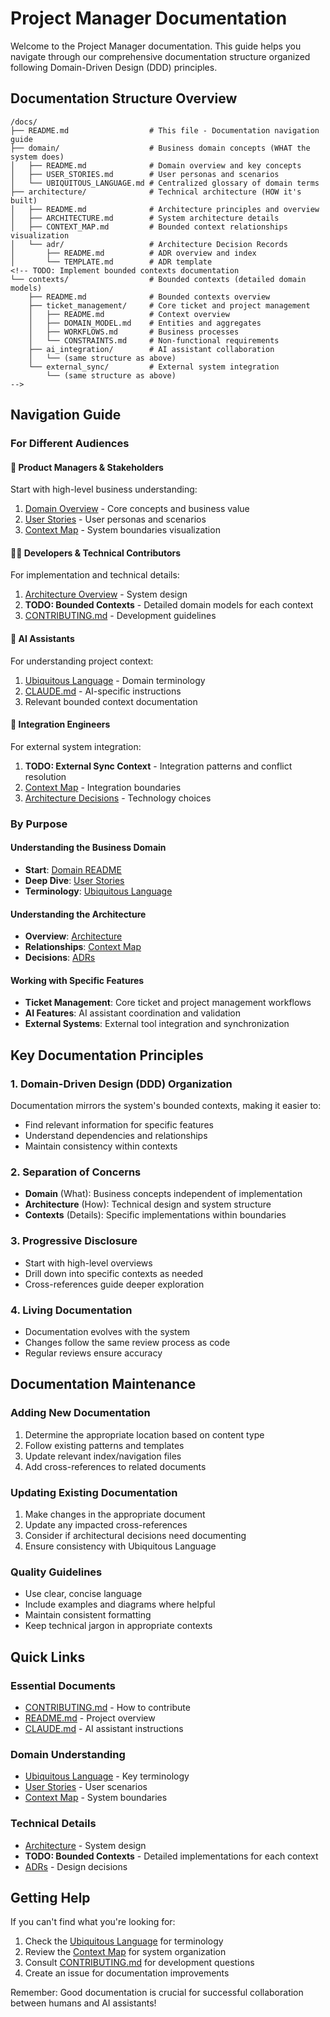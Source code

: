 # Project Manager Documentation

Welcome to the Project Manager documentation. This guide helps you navigate through our comprehensive documentation structure organized following Domain-Driven Design (DDD) principles.

## Documentation Structure Overview

```
/docs/
├── README.md                  # This file - Documentation navigation guide
├── domain/                    # Business domain concepts (WHAT the system does)
│   ├── README.md              # Domain overview and key concepts
│   ├── USER_STORIES.md        # User personas and scenarios
│   └── UBIQUITOUS_LANGUAGE.md # Centralized glossary of domain terms
├── architecture/              # Technical architecture (HOW it's built)
│   ├── README.md              # Architecture principles and overview
│   ├── ARCHITECTURE.md        # System architecture details
│   ├── CONTEXT_MAP.md         # Bounded context relationships visualization
│   └── adr/                   # Architecture Decision Records
│       ├── README.md          # ADR overview and index
│       └── TEMPLATE.md        # ADR template
<!-- TODO: Implement bounded contexts documentation
└── contexts/                  # Bounded contexts (detailed domain models)
    ├── README.md              # Bounded contexts overview
    ├── ticket_management/     # Core ticket and project management
    │   ├── README.md          # Context overview
    │   ├── DOMAIN_MODEL.md    # Entities and aggregates
    │   ├── WORKFLOWS.md       # Business processes
    │   └── CONSTRAINTS.md     # Non-functional requirements
    ├── ai_integration/        # AI assistant collaboration
    │   └── (same structure as above)
    └── external_sync/         # External system integration
        └── (same structure as above)
-->
```

## Navigation Guide

### For Different Audiences

#### 🏢 Product Managers & Stakeholders
Start with high-level business understanding:
1. [Domain Overview](./domain/README.md) - Core concepts and business value
2. [User Stories](./domain/USER_STORIES.md) - User personas and scenarios
3. [Context Map](./architecture/CONTEXT_MAP.md) - System boundaries visualization

#### 👩‍💻 Developers & Technical Contributors
For implementation and technical details:
1. [Architecture Overview](./architecture/ARCHITECTURE.md) - System design
2. **TODO: Bounded Contexts** - Detailed domain models for each context
3. [CONTRIBUTING.md](../CONTRIBUTING.md) - Development guidelines

#### 🤖 AI Assistants
For understanding project context:
1. [Ubiquitous Language](./domain/UBIQUITOUS_LANGUAGE.md) - Domain terminology
2. [CLAUDE.md](../CLAUDE.md) - AI-specific instructions
3. Relevant bounded context documentation

#### 🔧 Integration Engineers
For external system integration:
1. **TODO: External Sync Context** - Integration patterns and conflict resolution
2. [Context Map](./architecture/CONTEXT_MAP.md) - Integration boundaries
3. [Architecture Decisions](./architecture/adr/) - Technology choices

### By Purpose

#### Understanding the Business Domain
- **Start**: [Domain README](./domain/README.md)
- **Deep Dive**: [User Stories](./domain/USER_STORIES.md)
- **Terminology**: [Ubiquitous Language](./domain/UBIQUITOUS_LANGUAGE.md)

#### Understanding the Architecture
- **Overview**: [Architecture](./architecture/ARCHITECTURE.md)
- **Relationships**: [Context Map](./architecture/CONTEXT_MAP.md)
- **Decisions**: [ADRs](./architecture/adr/)

#### Working with Specific Features
<!-- TODO: Implement detailed context documentation -->
- **Ticket Management**: Core ticket and project management workflows
- **AI Features**: AI assistant coordination and validation
- **External Systems**: External tool integration and synchronization

## Key Documentation Principles

### 1. Domain-Driven Design (DDD) Organization
Documentation mirrors the system's bounded contexts, making it easier to:
- Find relevant information for specific features
- Understand dependencies and relationships
- Maintain consistency within contexts

### 2. Separation of Concerns
- **Domain** (What): Business concepts independent of implementation
- **Architecture** (How): Technical design and system structure
- **Contexts** (Details): Specific implementations within boundaries

### 3. Progressive Disclosure
- Start with high-level overviews
- Drill down into specific contexts as needed
- Cross-references guide deeper exploration

### 4. Living Documentation
- Documentation evolves with the system
- Changes follow the same review process as code
- Regular reviews ensure accuracy

## Documentation Maintenance

### Adding New Documentation
1. Determine the appropriate location based on content type
2. Follow existing patterns and templates
3. Update relevant index/navigation files
4. Add cross-references to related documents

### Updating Existing Documentation
1. Make changes in the appropriate document
2. Update any impacted cross-references
3. Consider if architectural decisions need documenting
4. Ensure consistency with Ubiquitous Language

### Quality Guidelines
- Use clear, concise language
- Include examples and diagrams where helpful
- Maintain consistent formatting
- Keep technical jargon in appropriate contexts

## Quick Links

### Essential Documents
- [CONTRIBUTING.md](../CONTRIBUTING.md) - How to contribute
- [README.md](../README.md) - Project overview
- [CLAUDE.md](../CLAUDE.md) - AI assistant instructions

### Domain Understanding
- [Ubiquitous Language](./domain/UBIQUITOUS_LANGUAGE.md) - Key terminology
- [User Stories](./domain/USER_STORIES.md) - User scenarios
- [Context Map](./architecture/CONTEXT_MAP.md) - System boundaries

### Technical Details
- [Architecture](./architecture/ARCHITECTURE.md) - System design
- **TODO: Bounded Contexts** - Detailed implementations for each context
- [ADRs](./architecture/adr/) - Design decisions

## Getting Help

If you can't find what you're looking for:
1. Check the [Ubiquitous Language](./domain/UBIQUITOUS_LANGUAGE.md) for terminology
2. Review the [Context Map](./architecture/CONTEXT_MAP.md) for system organization
3. Consult [CONTRIBUTING.md](../CONTRIBUTING.md) for development questions
4. Create an issue for documentation improvements

Remember: Good documentation is crucial for successful collaboration between humans and AI assistants!
